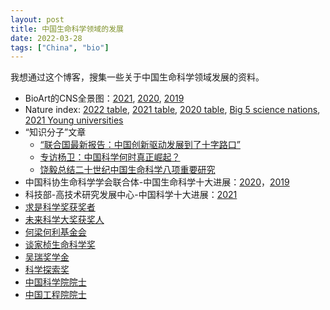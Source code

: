 ```yaml
---
layout: post
title: 中国生命科学领域的发展
date: 2022-03-28
tags: ["China", "bio"]
---
```


我想通过这个博客，搜集一些关于中国生命科学领域发展的资料。

- BioArt的CNS全景图：[2021](http://www.bioart.com.cn/index.php?m=content&c=index&a=show&catid=21&id=9236), [2020](https://mp.weixin.qq.com/s?__biz=MzA3MzQyNjY1MQ==&mid=2652519914&idx=1&sn=883d5e038ed7631619152a67d73e4d6b&chksm=84e1ae5eb3962748274ce896057511f9d9dc2d038d9fda268363b1ab0ec7e618d9eb4fa3a395&scene=21#wechat_redirect), [2019](https://mp.weixin.qq.com/s?__biz=MzA3MzQyNjY1MQ==&mid=2652479539&idx=1&sn=2ebb02ea84482334647cdade1b28b60e&chksm=84e23387b395ba91b33f63a78d6e1474741a3d367f79a5b5497769244d50336735977ab9b858&scene=21&rd2werd=1#wechat_redirect)
- Nature index: [2022 table](https://www.natureindex.com/annual-tables/2022), [2021 table](https://www.natureindex.com/annual-tables/2021), [2020 table](https://www.natureindex.com/annual-tables/2020), [Big 5 science nations](https://www.natureindex.com/supplements/nature-index-2022-big-5), [2021 Young universities](https://www.natureindex.com/supplements/nature-index-2021-young-universities)
- “知识分子”文章
	- [“联合国最新报告：中国创新驱动发展到了十字路口”](http://zhishifenzi.blog.caixin.com/archives/247470)
	- [专访杨卫：中国科学何时真正崛起？](http://zhishifenzi.com/depth/depth/6878.html)
	- [饶毅总结二十世纪中国生命科学八项重要研究](http://zhishifenzi.blog.caixin.com/archives/253292)
- 中国科协生命科学学会联合体-中国生命科学十大进展：[2020](http://www.culss.org.cn/index.php?m=content&c=index&a=show&catid=48&id=271)，[2019](http://www.culss.org.cn/index.php?m=content&c=index&a=show&catid=48&id=216)
- 科技部-高技术研究发展中心-中国科学十大进展：[2021](http://www.htrdc.com/gjszx/gsxw02/3865.shtml)
- [求是科学奖获奖者](http://www.qiushi.org/html/huojiangren/award_history/)
- [未来科学大奖获奖人](http://www.futureprize.org/cn/laureates/list.html?listBy=prize)
- [何梁何利基金会](http://www.hlhl.org.cn/news/findnews/showtech.asp)
- [谈家桢生命科学奖](https://baike.baidu.com/item/%E8%B0%88%E5%AE%B6%E6%A1%A2%E7%94%9F%E5%91%BD%E7%A7%91%E5%AD%A6%E5%A5%96/3862850)
- [吴瑞奖学金](https://baike.baidu.com/item/%E5%90%B4%E7%91%9E%E5%A5%96%E5%AD%A6%E9%87%91/2111444)
- [科学探索奖](https://xplorerprize.org/awardee/index)
- [中国科学院院士](http://casad.cas.cn/ysxx2017/ysmdyjj/qtysmd_124280/)
- [中国工程院院士](https://www.cae.cn/cae/html/main/col48/column_48_1.html)